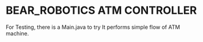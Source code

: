 # BEAR_ROBOTICS ATM CONTROLLER

For Testing, there is a Main.java to try
It performs simple flow of ATM machine.

